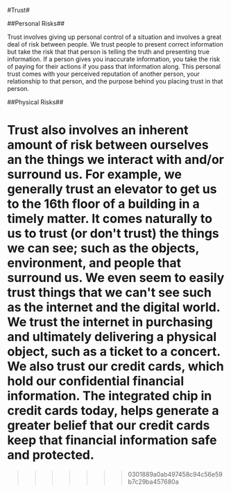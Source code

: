 #Trust#

##Personal Risks##

Trust involves giving up personal control of a situation and involves a great deal of risk between people. We trust people to present correct information but take the risk that that person is telling the truth and presenting true information. If a person gives you inaccurate information, you take the risk of paying for their actions if you pass that information along. This personal trust comes with your perceived reputation of another person, your relationship to that person, and the purpose behind you placing trust in that person. 

##Physical Risks##

Trust also involves an inherent amount of risk between ourselves an the things we interact with and/or surround us. For example, we generally trust an elevator to get us to the 16th floor of a building in a timely matter. It comes naturally to us to trust (or don't trust) the things we can see; such as the objects, environment, and people that surround us. We even seem to easily trust things that we can't see such as the internet and the digital world. We trust the internet in purchasing and ultimately delivering a physical object, such as a ticket to a concert. We also trust our credit cards, which hold our confidential financial information. The integrated chip in credit cards today, helps generate a greater belief that our credit cards keep that financial information safe and protected. 
=======

>>>>>>> 0301889a0ab497458c94c56e59b7c29ba457680a
